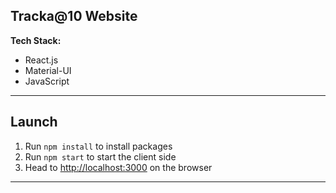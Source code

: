 ## Tracka@10 Website

**Tech Stack:**

- React.js
- Material-UI
- JavaScript

---

## Launch

1. Run `npm install` to install packages
2. Run `npm start` to start the client side
3. Head to [http://localhost:3000](http://localhost:3000) on the browser

---
